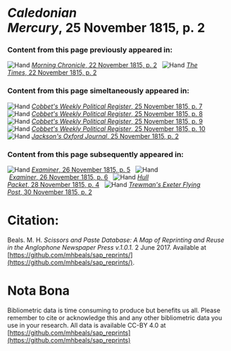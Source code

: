 # *Caledonian Mercury*, 25 November 1815, p. 2  
  
### Content from this page previously appeared in:  
![Hand](http://scissorsandpaste.net/wp-content/uploads/2017/06/smallhandpointer.png) [*Morning Chronicle*, 22 November 1815, p. 2](https://mhbeals.github.io/sap_html/Morning-Chronicle/Morning-Chronicle-22-November-1815-p-2)  
![Hand](http://scissorsandpaste.net/wp-content/uploads/2017/06/smallhandpointer.png) [*The Times*, 22 November 1815, p. 2](https://mhbeals.github.io/sap_html/The-Times/The-Times-22-November-1815-p-2)  
  
### Content from this page simeltaneously appeared in:  
![Hand](http://scissorsandpaste.net/wp-content/uploads/2017/06/smallhandpointer.png) [*Cobbet's Weekly Political Register*, 25 November 1815, p. 7](https://mhbeals.github.io/sap_html/Cobbet's-Weekly-Political-Register/Cobbet's-Weekly-Political-Register-25-November-1815-p-7)  
![Hand](http://scissorsandpaste.net/wp-content/uploads/2017/06/smallhandpointer.png) [*Cobbet's Weekly Political Register*, 25 November 1815, p. 8](https://mhbeals.github.io/sap_html/Cobbet's-Weekly-Political-Register/Cobbet's-Weekly-Political-Register-25-November-1815-p-8)  
![Hand](http://scissorsandpaste.net/wp-content/uploads/2017/06/smallhandpointer.png) [*Cobbet's Weekly Political Register*, 25 November 1815, p. 9](https://mhbeals.github.io/sap_html/Cobbet's-Weekly-Political-Register/Cobbet's-Weekly-Political-Register-25-November-1815-p-9)  
![Hand](http://scissorsandpaste.net/wp-content/uploads/2017/06/smallhandpointer.png) [*Cobbet's Weekly Political Register*, 25 November 1815, p. 10](https://mhbeals.github.io/sap_html/Cobbet's-Weekly-Political-Register/Cobbet's-Weekly-Political-Register-25-November-1815-p-10)  
![Hand](http://scissorsandpaste.net/wp-content/uploads/2017/06/smallhandpointer.png) [*Jackson's Oxford Journal*, 25 November 1815, p. 2](https://mhbeals.github.io/sap_html/Jackson's-Oxford-Journal/Jackson's-Oxford-Journal-25-November-1815-p-2)  
  
### Content from this page subsequently appeared in:  
![Hand](http://scissorsandpaste.net/wp-content/uploads/2017/06/smallhandpointer.png) [*Examiner*, 26 November 1815, p. 5](https://mhbeals.github.io/sap_html/Examiner/Examiner-26-November-1815-p-5)  
![Hand](http://scissorsandpaste.net/wp-content/uploads/2017/06/smallhandpointer.png) [*Examiner*, 26 November 1815, p. 6](https://mhbeals.github.io/sap_html/Examiner/Examiner-26-November-1815-p-6)  
![Hand](http://scissorsandpaste.net/wp-content/uploads/2017/06/smallhandpointer.png) [*Hull Packet*, 28 November 1815, p. 4](https://mhbeals.github.io/sap_html/Hull-Packet/Hull-Packet-28-November-1815-p-4)  
![Hand](http://scissorsandpaste.net/wp-content/uploads/2017/06/smallhandpointer.png) [*Trewman's Exeter Flying Post*, 30 November 1815, p. 2](https://mhbeals.github.io/sap_html/Trewman's-Exeter-Flying-Post/Trewman's-Exeter-Flying-Post-30-November-1815-p-2)  


# Citation: 

Beals. M. H. *Scissors and Paste Database: A Map of Reprinting and Reuse in the Anglophone Newspaper Press v.1.0.1.* 2 June 2017. Available at [https://github.com/mhbeals/sap_reprints/](https://github.com/mhbeals/sap_reprints/). 

# Nota Bona

Bibliometric data is time consuming to produce but benefits us all. Please remember to cite or acknowledge this and any other bibliometric data you use in your research. All data is available CC-BY 4.0 at [https://github.com/mhbeals/sap_reprints](https://github.com/mhbeals/sap_reprints)